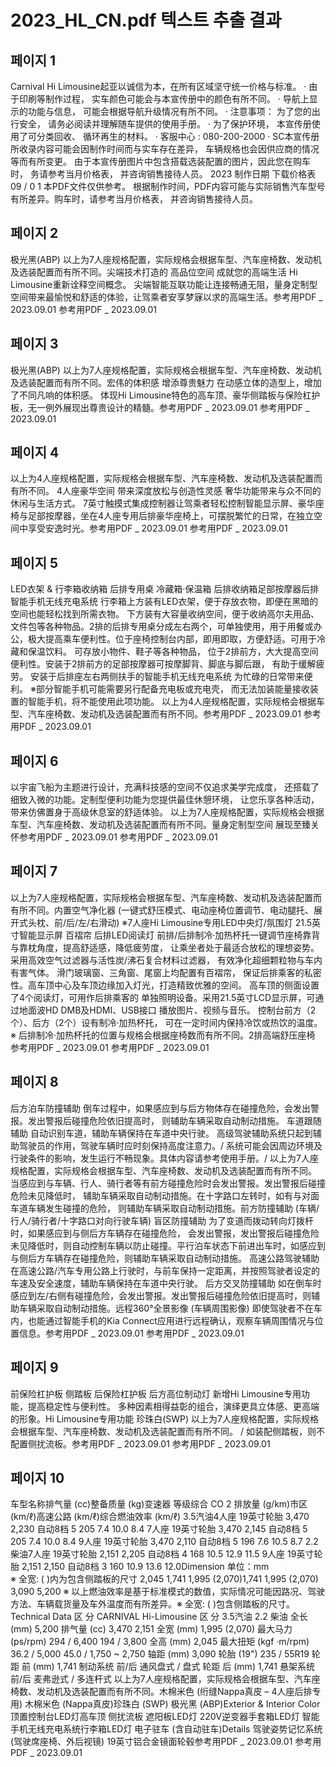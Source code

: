 # 2023_HL_CN.pdf 텍스트 추출 결과

## 페이지 1

Carnival
 Hi Limousine起亚以诚信为本，在所有区域坚守统一价格与标准。
·  由于印刷等制作过程， 实车颜色可能会与本宣传册中的颜色有所不同。
·  导航上显示的功能与信息， 可能会根据导航升级情况有所不同。
·  注意事项： 为了您的出行安全， 请务必阅读并理解随车提供的使用手册。
·  为了保护环境， 本宣传册使用了可分类回收、 循环再生的材料。
·  客服中心 : 080-200-2000     ·  SC本宣传册所收录内容可能会因制作时间而与实车存在差异，
车辆规格也会因供应商的情况等而有所变更。 由于本宣传册图片中包含搭载选装配置的图片，因此您在购车时， 务请参考当月价格表， 并咨询销售接待人员。
 2023
制作日期 下载价格表09 /  0 1
本PDF文件仅供参考。
根据制作时间，PDF内容可能与实际销售汽车型号
有所差异。购车时，请参考当月价格表，
并咨询销售接待人员。

## 페이지 2

极光黑(ABP)   以上为7人座规格配置，实际规格会根据车型、汽车座椅数、发动机及选装配置而有所不同。尖端技术打造的
高品位空间
成就您的高端生活
Hi Limousine重新诠释空间概念。
尖端智能互联功能让连接畅通无阻，量身定制型空间带来最愉悦和舒适的体验，让驾乘者安享梦寐以求的高端生活。参考用PDF  _ 2023.09.01 参考用PDF  _ 2023.09.01

## 페이지 3

极光黑(ABP)   以上为7人座规格配置，实际规格会根据车型、汽车座椅数、发动机及选装配置而有所不同。宏伟的体积感
增添尊贵魅力
在动感立体的造型上，增加了不同凡响的体积感。
体现Hi Limousine特色的高车顶、豪华侧踏板与保险杠护板，无一例外展现出尊贵设计的精髓。参考用PDF  _ 2023.09.01 参考用PDF  _ 2023.09.01

## 페이지 4

以上为4人座规格配置，实际规格会根据车型、汽车座椅数、发动机及选装配置而有所不同。
4人座豪华空间
带来深度放松与创造性灵感
奢华功能带来与众不同的休闲与生活方式。
7英寸触摸式集成控制器让驾乘者轻松控制智能显示屏、豪华座椅与足部按摩器，坐在4人座专用后排豪华座椅上，可摆脱繁忙的日常，在独立空间中享受安逸时光。参考用PDF  _ 2023.09.01 参考用PDF  _ 2023.09.01

## 페이지 5

LED衣架 & 行李箱收纳箱 后排专用桌 冷藏箱·保温箱
后排收纳箱足部按摩器后排智能手机无线充电系统
行李箱上方装有LED衣架，便于存放衣物，即便在黑暗的空间也能轻松找到所需衣物。
下方装有大容量收纳空间，便于收纳高尔夫用品、文件包等各种物品。2排的后排专用桌分成左右两个，可单独使用，用于用餐或办公，极大提高乘车便利性。位于座椅控制台内部，即用即取，方便舒适。可用于冷藏和保温饮料。
可存放小物件、鞋子等各种物品，
位于2排前方，大大提高空间便利性。安装于2排前方的足部按摩器可按摩脚背、脚底与脚后跟，
有助于缓解疲劳。
安装于后排座左右两侧扶手的智能手机无线充电系统
为忙碌的日常带来便利。
※部分智能手机可能需要另行配备充电板或充电壳，
       而无法加装能量接收装置的智能手机，将不能使用此项功能。
以上为4人座规格配置，实际规格会根据车型、汽车座椅数、发动机及选装配置而有所不同。参考用PDF  _ 2023.09.01 参考用PDF  _ 2023.09.01

## 페이지 6

以宇宙飞船为主题进行设计，充满科技感的空间不仅追求美学完成度， 
还搭载了细致入微的功能。定制型便利功能为您提供最佳休憩环境，
让您乐享各种活动，带来仿佛置身于高级休息室的舒适体验。
以上为7人座规格配置，实际规格会根据车型、汽车座椅数、发动机及选装配置而有所不同。量身定制型空间
展现至臻关怀参考用PDF  _ 2023.09.01 参考用PDF  _ 2023.09.01

## 페이지 7

以上为7人座规格配置，实际规格会根据车型、汽车座椅数、发动机及选装配置而有所不同。内置空气净化器
(一键式舒压模式、电动座椅位置调节、电动腿托、展开式头枕、前/后/左/右滑动)  ※7人座Hi Limousine专用LED中央灯/氛围灯 21.5英寸智能显示屏
百褶帘 后排LED阅读灯 前排/后排制冷·加热杯托一键调节座椅靠背与靠枕角度，提高舒适感，降低疲劳度，
让乘坐者处于最适合放松的理想姿势。采用高效空气过滤器与活性炭/沸石复合材料过滤器，
有效净化超细颗粒物与车内有害气体。 
滑门玻璃窗、三角窗、尾窗上均配置有百褶帘，
保证后排乘客的私密性。高车顶中心及车顶边缘加入灯光，打造精致优雅的空间。
高车顶的侧面设置了4个阅读灯，可用作后排乘客的
单独照明设备。采用21.5英寸LCD显示屏，可通过地面波HD DMB及HDMI、USB接口
播放图片、视频与音乐。 
控制台前方（2个）、后方（2个）设有制冷·加热杯托，
可在一定时间内保持冷饮或热饮的温度。
※ 后排制冷·加热杯托的位置与规格会根据座椅数而有所不同。2排高端舒压座椅 参考用PDF  _ 2023.09.01 参考用PDF  _ 2023.09.01

## 페이지 8

后方泊车防撞辅助
倒车过程中，如果感应到与后方物体存在碰撞危险，会发出警报。发出警报后碰撞危险依旧提高时，
则辅助车辆采取自动制动措施。
车道跟随辅助
自动识别车道，辅助车辆保持在车道中央行驶。
高级驾驶辅助系统只起到辅助驾驶员的作用，驾驶车辆时应时刻保持高度注意力。/ 系统可能会因周边环境及行驶条件的影响，发生运行不畅现象。具体内容请参考使用手册。/ 以上为7人座规格配置，实际规格会根据车型、汽车座椅数、发动机及选装配置而有所不同。
当感应到与车辆、行人、骑行者等有前方碰撞危险时会发出警报。发出警报后碰撞危险未见降低时，
辅助车辆采取自动制动措施。在十字路口左转时，如有与对面车道车辆发生碰撞的危险，
则辅助车辆采取自动制动措施。前方防撞辅助  (车辆/行人/骑行者/十字路口对向行驶车辆)
盲区防撞辅助
为了变道而拨动转向灯拨杆时，如果感应到与侧后方车辆存在碰撞危险， 
会发出警报，发出警报后碰撞危险未见降低时，则自动控制车辆以防止碰撞。平行泊车状态下前进出车时，如感应到与侧后方车辆存在碰撞危险，则辅助车辆采取自动制动措施。
高速公路驾驶辅助
在高速公路/汽车专用公路上行驶时，与前车保持一定距离，并按照驾驶者设定的车速及安全速度，辅助车辆保持在车道中央行驶。
后方交叉防撞辅助
如在倒车时感应到左/右侧有碰撞危险，会发出警报。发出警报后碰撞危险依旧提高时，则辅助车辆采取自动制动措施。远程360°全景影像 (车辆周围影像)
即使驾驶者不在车内，也能通过智能手机的Kia Connect应用进行远程确认，观察车辆周围情况与位置信息。参考用PDF  _ 2023.09.01 参考用PDF  _ 2023.09.01

## 페이지 9

前保险杠护板
侧踏板  后保险杠护板
后方高位制动灯 新增Hi Limousine专用功能，提高稳定性与便利性。
多种因素相得益彰的组合，演绎更具立体感、更高端的形象。Hi Limousine专用功能
珍珠白(SWP)  以上为7人座规格配置，实际规格会根据车型、汽车座椅数、发动机及选装配置而有所不同。 /    如装配侧踏板，则不配置侧扰流板。参考用PDF  _ 2023.09.01 参考用PDF  _ 2023.09.01

## 페이지 10

车型名称排气量
(cc)整备质量 
(kg)变速器 等级综合 CO 2 排放量
(g/km)市区 
(km/ℓ)高速公路
(km/ℓ)综合燃油效率
(km/ℓ)
3.5汽油4人座 19英寸轮胎 3,470 2,230 自动8档 5 205 7.4 10.0 8.4
7人座 19英寸轮胎 3,470 2,145 自动8档 5 205 7.4 10.0 8.4
9人座 19英寸轮胎 3,470 2,110 自动8档 5 196 7.6 10.5 8.7
2.2 柴油7人座 19英寸轮胎 2,151 2,205 自动8档 4 168 10.5 12.9 11.5
9人座 19英寸轮胎 2,151 2,150 自动8档 3 160 10.9 13.6 12.0Dimension
单位：mm  
※ 全宽: ( )内为包含侧踏板的尺寸 2,045
1,741
1,995 (2,070)1,741
1,995 (2,070)
3,090
5,200
※ 以上燃油效率是基于标准模式的数值，实际情况可能因路况、驾驶方法、车辆载货量及车外温度而有所差异。※ 全宽: ( )包含侧踏板的尺寸。Technical Data
区     分 CARNIVAL Hi-Limousine 区     分 3.5汽油 2.2 柴油
全长 (mm) 5,200 排气量 (cc) 3,470 2,151
全宽 (mm) 1,995 (2,070) 最大马力 (ps/rpm) 294 / 6,400 194 / 3,800
全高 (mm) 2,045 最大扭矩 (kgf ·m/rpm) 36.2 / 5,000 45.0 / 1,750 ~ 2,750
轴距 (mm) 3,090 轮胎  (19") 235 / 55R19
轮距 前 (mm) 1,741 制动系统 前/后 通风盘式 / 盘式
轮距 后 (mm) 1,741 悬架系统  前/后 麦弗逊式 / 多连杆式
以上为7人座规格配置，实际规格会根据车型、汽车座椅数、发动机及选装配置而有所不同。木棉米色 (绗缝Nappa真皮 – 4人座后排专用) 木棉米色 (Nappa真皮)珍珠白 (SWP) 极光黑 (ABP)Exterior & 
Interior Color
顶置控制台LED灯高车顶 侧扰流板
遮阳板LED灯
220V逆变器手套箱LED灯
智能手机无线充电系统行李箱LED灯
电子驻车 (含自动驻车)Details
驾驶姿势记忆系统
(驾驶席座椅、外后视镜)
19英寸铝合金镜面轮毂参考用PDF  _ 2023.09.01 参考用PDF  _ 2023.09.01

